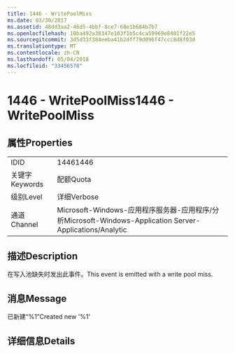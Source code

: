 ```yaml
---
title: 1446 - WritePoolMiss
ms.date: 03/30/2017
ms.assetid: 48dd3aa2-46d5-4bbf-8ce7-68e1b684b7b7
ms.openlocfilehash: 10ba492a38347e103f1b5c4ca59969e8401f22e5
ms.sourcegitcommit: 3d5d33f384eeba41b2dff79d096f47ccc8d8f03d
ms.translationtype: MT
ms.contentlocale: zh-CN
ms.lasthandoff: 05/04/2018
ms.locfileid: "33456578"
---
```

# <a name="1446---writepoolmiss"></a><span data-ttu-id="2532a-102">1446 - WritePoolMiss</span><span class="sxs-lookup"><span data-stu-id="2532a-102">1446 - WritePoolMiss</span></span>
## <a name="properties"></a><span data-ttu-id="2532a-103">属性</span><span class="sxs-lookup"><span data-stu-id="2532a-103">Properties</span></span>  
  
|||  
|-|-|  
|<span data-ttu-id="2532a-104">ID</span><span class="sxs-lookup"><span data-stu-id="2532a-104">ID</span></span>|<span data-ttu-id="2532a-105">1446</span><span class="sxs-lookup"><span data-stu-id="2532a-105">1446</span></span>|  
|<span data-ttu-id="2532a-106">关键字</span><span class="sxs-lookup"><span data-stu-id="2532a-106">Keywords</span></span>|<span data-ttu-id="2532a-107">配额</span><span class="sxs-lookup"><span data-stu-id="2532a-107">Quota</span></span>|  
|<span data-ttu-id="2532a-108">级别</span><span class="sxs-lookup"><span data-stu-id="2532a-108">Level</span></span>|<span data-ttu-id="2532a-109">详细</span><span class="sxs-lookup"><span data-stu-id="2532a-109">Verbose</span></span>|  
|<span data-ttu-id="2532a-110">通道</span><span class="sxs-lookup"><span data-stu-id="2532a-110">Channel</span></span>|<span data-ttu-id="2532a-111">Microsoft-Windows-应用程序服务器-应用程序/分析</span><span class="sxs-lookup"><span data-stu-id="2532a-111">Microsoft-Windows-Application Server-Applications/Analytic</span></span>|  
  
## <a name="description"></a><span data-ttu-id="2532a-112">描述</span><span class="sxs-lookup"><span data-stu-id="2532a-112">Description</span></span>  
 <span data-ttu-id="2532a-113">在写入池缺失时发出此事件。</span><span class="sxs-lookup"><span data-stu-id="2532a-113">This event is emitted with a write pool miss.</span></span>  
  
## <a name="message"></a><span data-ttu-id="2532a-114">消息</span><span class="sxs-lookup"><span data-stu-id="2532a-114">Message</span></span>  
 <span data-ttu-id="2532a-115">已新建“%1”</span><span class="sxs-lookup"><span data-stu-id="2532a-115">Created new '%1'</span></span>  
  
## <a name="details"></a><span data-ttu-id="2532a-116">详细信息</span><span class="sxs-lookup"><span data-stu-id="2532a-116">Details</span></span>
